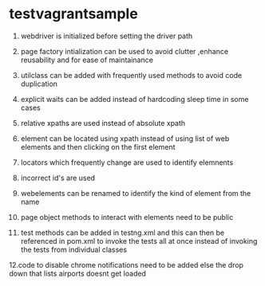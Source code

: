 # testvagrantsample
1. webdriver is initialized before setting the driver path

2. page factory intialization can be used to avoid clutter ,enhance reusability and for ease of maintainance

3. utilclass can be added with frequently used methods to avoid code duplication

4. explicit waits can be added instead of hardcoding sleep time in some cases

5. relative xpaths are used instead of absolute xpath

6. element can be located using xpath instead of using list of web elements and then clicking on the first element

7. locators which frequently change are used to identify elemnents

8. incorrect id's are used 

9. webelements can be renamed to identify the kind of element from the name

10. page object methods to interact with elements need to be public 

11. test methods can be added in testng.xml and this can then be referenced in pom.xml to invoke the tests all at once instead of invoking the tests from individual classes

12.code to disable chrome notifications need to be added else the drop down that lists airports doesnt get loaded

